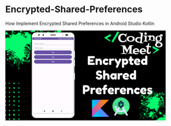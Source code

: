 # Encrypted-Shared-Preferences
How Implement Encrypted Shared Preferences in Android Studio Kotlin

![Encrypted Shared Preference App](screenshot/img1.png)
